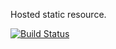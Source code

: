 Hosted static resource.

[![Build Status](https://travis-ci.org/t32k/static.svg?branch=master)](https://travis-ci.org/t32k/static)